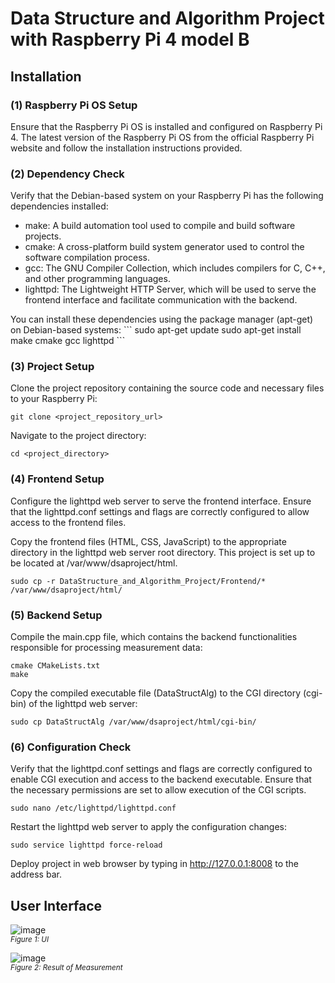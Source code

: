 # Data Structure and Algorithm Project with Raspberry Pi 4 model B

## Installation

### (1) Raspberry Pi OS Setup

Ensure that the Raspberry Pi OS is installed and configured on Raspberry Pi 4. The latest version of the Raspberry Pi OS from the official Raspberry Pi website and follow the installation instructions provided.

### (2) Dependency Check

Verify that the Debian-based system on your Raspberry Pi has the following dependencies installed:
<ul>
  <li>make: A build automation tool used to compile and build software projects.</li>
  <li>cmake: A cross-platform build system generator used to control the software compilation process.</li>
  <li>gcc: The GNU Compiler Collection, which includes compilers for C, C++, and other programming languages.</li>
  <li>lighttpd: The Lightweight HTTP Server, which will be used to serve the frontend interface and facilitate communication with the backend.</li>
</ul>
You can install these dependencies using the package manager (apt-get) on Debian-based systems:
```
sudo apt-get update
sudo apt-get install make cmake gcc lighttpd
```

### (3) Project Setup
Clone the project repository containing the source code and necessary files to your Raspberry Pi:
```
git clone <project_repository_url>
```
Navigate to the project directory:
```
cd <project_directory>
```

### (4) Frontend Setup

Configure the lighttpd web server to serve the frontend interface. Ensure that the lighttpd.conf settings and flags are correctly configured to allow access to the frontend files.

Copy the frontend files (HTML, CSS, JavaScript) to the appropriate directory in the lighttpd web server root directory. This project is set up to be located at /var/www/dsaproject/html.
```
sudo cp -r DataStructure_and_Algorithm_Project/Frontend/* /var/www/dsaproject/html/
```
### (5) Backend Setup

Compile the main.cpp file, which contains the backend functionalities responsible for processing measurement data:

```
cmake CMakeLists.txt
make 
```

Copy the compiled executable file (DataStructAlg) to the CGI directory (cgi-bin) of the lighttpd web server:
```
sudo cp DataStructAlg /var/www/dsaproject/html/cgi-bin/
```
### (6) Configuration Check

Verify that the lighttpd.conf settings and flags are correctly configured to enable CGI execution and access to the backend executable. Ensure that the necessary permissions are set to allow execution of the CGI scripts.
```
sudo nano /etc/lighttpd/lighttpd.conf
```
Restart the lighttpd web server to apply the configuration changes:
```
sudo service lighttpd force-reload
```
Deploy project in web browser by typing in http://127.0.0.1:8008 to the address bar.

## User Interface 
![image](https://github.com/Gemmus/DataStructure_and_Algorithm_Project/assets/112064697/664b6b5b-83b1-4303-9629-7f48a86ae27a)
<br><small>_Figure 1: UI_</small><br> 

![image](https://github.com/Gemmus/DataStructure_and_Algorithm_Project/assets/112064697/4aac03be-ec2f-4ed8-916a-0df0f5f6569f)
<br><small>_Figure 2: Result of Measurement_</small><br> 
